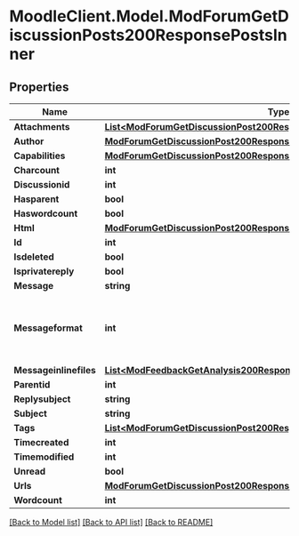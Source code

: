# MoodleClient.Model.ModForumGetDiscussionPosts200ResponsePostsInner

## Properties

Name | Type | Description | Notes
------------ | ------------- | ------------- | -------------
**Attachments** | [**List&lt;ModForumGetDiscussionPost200ResponsePostAttachmentsInner&gt;**](ModForumGetDiscussionPost200ResponsePostAttachmentsInner.md) |  | [optional] 
**Author** | [**ModForumGetDiscussionPost200ResponsePostAuthor**](ModForumGetDiscussionPost200ResponsePostAuthor.md) |  | [optional] 
**Capabilities** | [**ModForumGetDiscussionPost200ResponsePostCapabilities**](ModForumGetDiscussionPost200ResponsePostCapabilities.md) |  | [optional] 
**Charcount** | **int** | charcount | [optional] 
**Discussionid** | **int** | discussionid | [optional] 
**Hasparent** | **bool** | hasparent | [optional] 
**Haswordcount** | **bool** | haswordcount | [optional] 
**Html** | [**ModForumGetDiscussionPost200ResponsePostHtml**](ModForumGetDiscussionPost200ResponsePostHtml.md) |  | [optional] 
**Id** | **int** | id | [optional] 
**Isdeleted** | **bool** | isdeleted | [optional] 
**Isprivatereply** | **bool** | isprivatereply | [optional] 
**Message** | **string** | message | [optional] 
**Messageformat** | **int** | message format (1 &#x3D; HTML, 0 &#x3D; MOODLE, 2 &#x3D; PLAIN, or 4 &#x3D; MARKDOWN) | [optional] 
**Messageinlinefiles** | [**List&lt;ModFeedbackGetAnalysis200ResponseItemsdataInnerItemItemfilesInner&gt;**](ModFeedbackGetAnalysis200ResponseItemsdataInnerItemItemfilesInner.md) |  | [optional] 
**Parentid** | **int** | parentid | [optional] 
**Replysubject** | **string** | replysubject | [optional] 
**Subject** | **string** | subject | [optional] 
**Tags** | [**List&lt;ModForumGetDiscussionPost200ResponsePostTagsInner&gt;**](ModForumGetDiscussionPost200ResponsePostTagsInner.md) |  | [optional] 
**Timecreated** | **int** | timecreated | [optional] 
**Timemodified** | **int** | timemodified | [optional] 
**Unread** | **bool** | unread | [optional] 
**Urls** | [**ModForumGetDiscussionPost200ResponsePostUrls**](ModForumGetDiscussionPost200ResponsePostUrls.md) |  | [optional] 
**Wordcount** | **int** | wordcount | [optional] 

[[Back to Model list]](../README.md#documentation-for-models) [[Back to API list]](../README.md#documentation-for-api-endpoints) [[Back to README]](../README.md)

